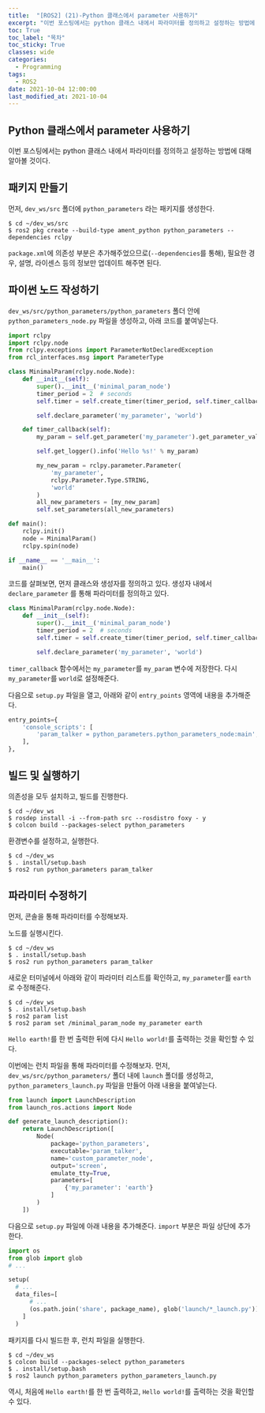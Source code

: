```yaml
---
title:  "[ROS2] (21)-Python 클래스에서 parameter 사용하기"
excerpt: "이번 포스팅에서는 python 클래스 내에서 파라미터를 정의하고 설정하는 방법에 대해 알아볼 것이다."
toc: True
toc_label: "목차"
toc_sticky: True
classes: wide
categories:
  - Programming
tags:
  - ROS2
date: 2021-10-04 12:00:00
last_modified_at: 2021-10-04
---
```


## Python 클래스에서 parameter 사용하기
이번 포스팅에서는 python 클래스 내에서 파라미터를 정의하고 설정하는 방법에 대해 알아볼 것이다.

## 패키지 만들기
먼저, `dev_ws/src` 폴더에 `python_parameters` 라는 패키지를 생성한다.

```
$ cd ~/dev_ws/src
$ ros2 pkg create --build-type ament_python python_parameters --dependencies rclpy
```

`package.xml`에 의존성 부분은 추가해주었으므로(`--dependencies`를 통해), 필요한 경우, 설명, 라이센스 등의 정보만 업데이트 해주면 된다.

## 파이썬 노드 작성하기
`dev_ws/src/python_parameters/python_parameters` 폴더 안에 `python_parameters_node.py` 파일을 생성하고, 아래 코드를 붙여넣는다.

```py
import rclpy
import rclpy.node
from rclpy.exceptions import ParameterNotDeclaredException
from rcl_interfaces.msg import ParameterType

class MinimalParam(rclpy.node.Node):
    def __init__(self):
        super().__init__('minimal_param_node')
        timer_period = 2  # seconds
        self.timer = self.create_timer(timer_period, self.timer_callback)

        self.declare_parameter('my_parameter', 'world')

    def timer_callback(self):
        my_param = self.get_parameter('my_parameter').get_parameter_value().string_value

        self.get_logger().info('Hello %s!' % my_param)

        my_new_param = rclpy.parameter.Parameter(
            'my_parameter',
            rclpy.Parameter.Type.STRING,
            'world'
        )
        all_new_parameters = [my_new_param]
        self.set_parameters(all_new_parameters)

def main():
    rclpy.init()
    node = MinimalParam()
    rclpy.spin(node)

if __name__ == '__main__':
    main()
```

코드를 살펴보면, 먼저 클래스와 생성자를 정의하고 있다. 생성자 내에서 `declare_parameter` 를 통해 파라미터를 정의하고 있다.

```py
class MinimalParam(rclpy.node.Node):
    def __init__(self):
        super().__init__('minimal_param_node')
        timer_period = 2  # seconds
        self.timer = self.create_timer(timer_period, self.timer_callback)

        self.declare_parameter('my_parameter', 'world')
```

`timer_callback` 함수에서는 `my_parameter`를 `my_param` 변수에 저장한다. 다시 `my_parameter`를 `world`로 설정해준다.

다음으로 `setup.py` 파일을 열고, 아래와 같이 `entry_points` 영역에 내용을 추가해준다.

```py
entry_points={
    'console_scripts': [
        'param_talker = python_parameters.python_parameters_node:main',
    ],
},
```

## 빌드 및 실행하기
의존성을 모두 설치하고, 빌드를 진행한다.

```
$ cd ~/dev_ws
$ rosdep install -i --from-path src --rosdistro foxy - y
$ colcon build --packages-select python_parameters
```

환경변수를 설정하고, 실행한다.

```
$ cd ~/dev_ws
$ . install/setup.bash
$ ros2 run python_parameters param_talker
```

## 파라미터 수정하기
먼저, 콘솔을 통해 파라미터를 수정해보자.

노드를 실행시킨다.

```
$ cd ~/dev_ws
$ . install/setup.bash
$ ros2 run python_parameters param_talker
```

새로운 터미널에서 아래와 같이 파라미터 리스트를 확인하고, `my_parameter`를 `earth`로 수정해준다.

```
$ cd ~/dev_ws
$ . install/setup.bash
$ ros2 param list
$ ros2 param set /minimal_param_node my_parameter earth
```

`Hello earth!`를 한 번 출력한 뒤에 다시 `Hello world!`를 출력하는 것을 확인할 수 있다.

이번에는 런치 파일을 통해 파라미터를 수정해보자. 먼저, `dev_ws/src/python_parameters/` 폴더 내에 `launch` 폴더를 생성하고, `python_parameters_launch.py` 파일을 만들어 아래 내용을 붙여넣는다.

```py
from launch import LaunchDescription
from launch_ros.actions import Node

def generate_launch_description():
    return LaunchDescription([
        Node(
            package='python_parameters',
            executable='param_talker',
            name='custom_parameter_node',
            output='screen',
            emulate_tty=True,
            parameters=[
                {'my_parameter': 'earth'}
            ]
        )
    ])
```

다음으로 `setup.py` 파일에 아래 내용을 추가해준다. `import` 부분은 파일 상단에 추가한다.

```py
import os
from glob import glob
# ...

setup(
  # ...
  data_files=[
      # ...
      (os.path.join('share', package_name), glob('launch/*_launch.py')),
    ]
  )
```

패키지를 다시 빌드한 후, 런치 파일을 실행한다.

```
$ cd ~/dev_ws
$ colcon build --packages-select python_parameters
$ . install/setup.bash
$ ros2 launch python_parameters python_parameters_launch.py
```

역시, 처음에 `Hello earth!`를 한 번 출력하고, `Hello world!`를 출력하는 것을 확인할 수 있다.